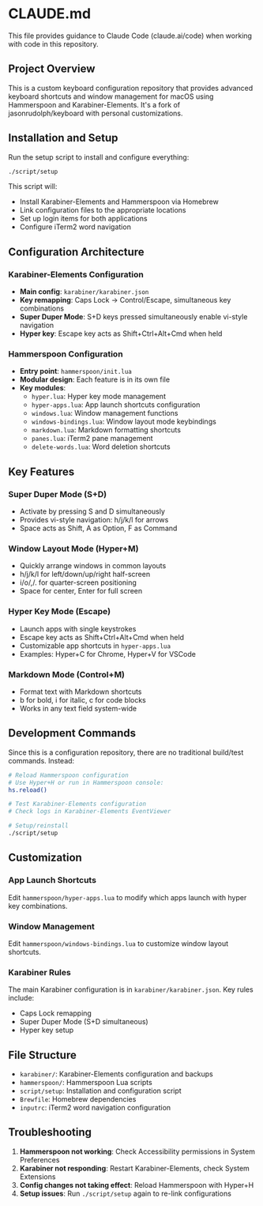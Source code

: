 # CLAUDE.md

This file provides guidance to Claude Code (claude.ai/code) when working with code in this repository.

## Project Overview

This is a custom keyboard configuration repository that provides advanced keyboard shortcuts and window management for macOS using Hammerspoon and Karabiner-Elements. It's a fork of jasonrudolph/keyboard with personal customizations.

## Installation and Setup

Run the setup script to install and configure everything:
```bash
./script/setup
```

This script will:
- Install Karabiner-Elements and Hammerspoon via Homebrew
- Link configuration files to the appropriate locations
- Set up login items for both applications
- Configure iTerm2 word navigation

## Configuration Architecture

### Karabiner-Elements Configuration
- **Main config**: `karabiner/karabiner.json`
- **Key remapping**: Caps Lock → Control/Escape, simultaneous key combinations
- **Super Duper Mode**: S+D keys pressed simultaneously enable vi-style navigation
- **Hyper key**: Escape key acts as Shift+Ctrl+Alt+Cmd when held

### Hammerspoon Configuration
- **Entry point**: `hammerspoon/init.lua`
- **Modular design**: Each feature is in its own file
- **Key modules**:
  - `hyper.lua`: Hyper key mode management
  - `hyper-apps.lua`: App launch shortcuts configuration
  - `windows.lua`: Window management functions
  - `windows-bindings.lua`: Window layout mode keybindings
  - `markdown.lua`: Markdown formatting shortcuts
  - `panes.lua`: iTerm2 pane management
  - `delete-words.lua`: Word deletion shortcuts

## Key Features

### Super Duper Mode (S+D)
- Activate by pressing S and D simultaneously
- Provides vi-style navigation: h/j/k/l for arrows
- Space acts as Shift, A as Option, F as Command

### Window Layout Mode (Hyper+M)
- Quickly arrange windows in common layouts
- h/j/k/l for left/down/up/right half-screen
- i/o/,/. for quarter-screen positioning
- Space for center, Enter for full screen

### Hyper Key Mode (Escape)
- Launch apps with single keystrokes
- Escape key acts as Shift+Ctrl+Alt+Cmd when held
- Customizable app shortcuts in `hyper-apps.lua`
- Examples: Hyper+C for Chrome, Hyper+V for VSCode

### Markdown Mode (Control+M)
- Format text with Markdown shortcuts
- b for bold, i for italic, c for code blocks
- Works in any text field system-wide

## Development Commands

Since this is a configuration repository, there are no traditional build/test commands. Instead:

```bash
# Reload Hammerspoon configuration
# Use Hyper+H or run in Hammerspoon console:
hs.reload()

# Test Karabiner-Elements configuration
# Check logs in Karabiner-Elements EventViewer

# Setup/reinstall
./script/setup
```

## Customization

### App Launch Shortcuts
Edit `hammerspoon/hyper-apps.lua` to modify which apps launch with hyper key combinations.

### Window Management
Edit `hammerspoon/windows-bindings.lua` to customize window layout shortcuts.

### Karabiner Rules
The main Karabiner configuration is in `karabiner/karabiner.json`. Key rules include:
- Caps Lock remapping
- Super Duper Mode (S+D simultaneous)
- Hyper key setup

## File Structure

- `karabiner/`: Karabiner-Elements configuration and backups
- `hammerspoon/`: Hammerspoon Lua scripts
- `script/setup`: Installation and configuration script
- `Brewfile`: Homebrew dependencies
- `inputrc`: iTerm2 word navigation configuration

## Troubleshooting

1. **Hammerspoon not working**: Check Accessibility permissions in System Preferences
2. **Karabiner not responding**: Restart Karabiner-Elements, check System Extensions
3. **Config changes not taking effect**: Reload Hammerspoon with Hyper+H
4. **Setup issues**: Run `./script/setup` again to re-link configurations
